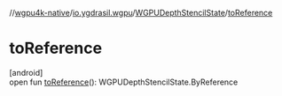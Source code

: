 //[wgpu4k-native](../../../index.md)/[io.ygdrasil.wgpu](../index.md)/[WGPUDepthStencilState](index.md)/[toReference](to-reference.md)

# toReference

[android]\
open fun [toReference](to-reference.md)(): WGPUDepthStencilState.ByReference